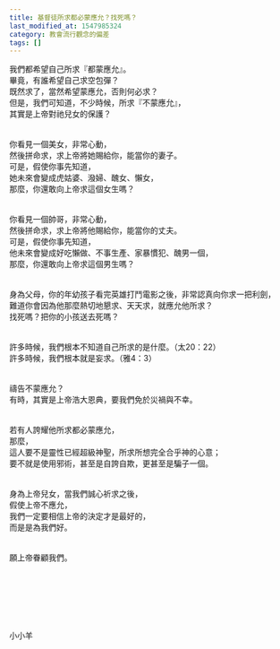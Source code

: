 ```yaml
---
title: 基督徒所求都必蒙應允？找死嗎？
last_modified_at: 1547985324
category: 教會流行觀念的偏差
tags: []
---
```


我們都希望自己所求『都蒙應允』。<br>畢竟，有誰希望自己求空包彈？<br>既然求了，當然希望蒙應允，否則何必求？<br><!--more-->但是，我們可知道，不少時候，所求『不蒙應允』，<br>其實是上帝對祂兒女的保護？<br><br><br>你看見一個美女，非常心動，<br>然後拼命求，求上帝將她賜給你，能當你的妻子。<br>可是，假使你事先知道，<br>她未來會變成虎姑婆、潑婦、醜女、懶女，<br>那麼，你還敢向上帝求這個女生嗎？<br><br><br>你看見一個帥哥，非常心動，<br>然後拼命求，求上帝將他賜給你，能當你的丈夫。<br>可是，假使你事先知道，<br>他未來會變成好吃懶做、不事生產、家暴慣犯、醜男一個，<br>那麼，你還敢向上帝求這個男生嗎？<br><br><br>身為父母，你的年幼孩子看完英雄打鬥電影之後，非常認真向你求一把利劍，<br>難道你會因為他那麼熱切地懇求、天天求，就應允他所求？<br>找死嗎？把你的小孩送去死嗎？<br><br><br>許多時候，我們根本不知道自己所求的是什麼。（太20：22）<br>許多時候，我們根本就是妄求。（雅4：3）<br><br><br>禱告不蒙應允？<br>有時，其實是上帝浩大恩典，要我們免於災禍與不幸。<br><br><br>若有人誇耀他所求都必蒙應允，<br>那麼，<br>這人要不是靈性已經超級神聖，所求所想完全合乎神的心意；<br>要不就是使用邪術，甚至是自誇自欺，更甚至是騙子一個。<br><br><br>身為上帝兒女，當我們誠心祈求之後，<br>假使上帝不應允，<br>我們一定要相信上帝的決定才是最好的，<br>而是是為我們好。<br><br><br>願上帝眷顧我們。<br><br><br><br><br><br><br><br>小小羊<br><br><br><br><br><br>
